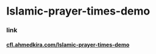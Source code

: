# Islamic-prayer-times-demo
### link
#### [cfl.ahmedkira.com/Islamic-prayer-times-demo](https://cfl.ahmedkira.com/Islamic-prayer-times-demo/)

